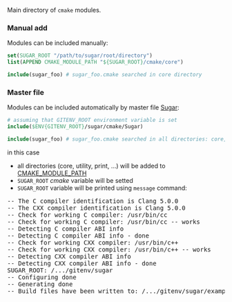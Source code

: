 Main directory of `cmake` modules.

### Manual add
Modules can be included manually:
```cmake
set(SUGAR_ROOT "/path/to/sugar/root/directory")
list(APPEND CMAKE_MODULE_PATH "${SUGAR_ROOT}/cmake/core")

include(sugar_foo) # sugar_foo.cmake searched in core directory
```

### Master file 
Modules can be included automatically by master file [Sugar](https://github.com/ruslo/sugar/blob/master/cmake/Sugar):
```cmake
# assuming that GITENV_ROOT environment variable is set
include($ENV{GITENV_ROOT}/sugar/cmake/Sugar)

include(sugar_foo) # sugar_foo.cmake searched in all directories: core, print, utility, ...
```
in this case
* all directories (core, utility, print, ...) will be added to [CMAKE_MODULE_PATH](http://www.cmake.org/cmake/help/v2.8.11/cmake.html#variable:CMAKE_MODULE_PATH)
* `SUGAR_ROOT` *cmake* variable will be setted
* `SUGAR_ROOT` variable will be printed using `message` command:
<pre>
-- The C compiler identification is Clang 5.0.0
-- The CXX compiler identification is Clang 5.0.0
-- Check for working C compiler: /usr/bin/cc
-- Check for working C compiler: /usr/bin/cc -- works
-- Detecting C compiler ABI info
-- Detecting C compiler ABI info - done
-- Check for working CXX compiler: /usr/bin/c++
-- Check for working CXX compiler: /usr/bin/c++ -- works
-- Detecting CXX compiler ABI info
-- Detecting CXX compiler ABI info - done
SUGAR_ROOT: /.../gitenv/sugar
-- Configuring done
-- Generating done
-- Build files have been written to: /.../gitenv/sugar/examples/00-detect/_builds/make-default
</pre>
